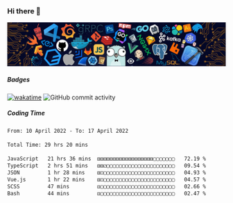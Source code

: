 ### Hi there 👋

![R](image/20220304/header_.bzdxkhl6c94.webp)

##### Badges

[![wakatime](https://wakatime.com/badge/user/3c2a8d5a-32f6-4f22-9e9f-3b453aa8478a.svg)](https://wakatime.com/@3c2a8d5a-32f6-4f22-9e9f-3b453aa8478a)
![GitHub commit activity](https://img.shields.io/github/commit-activity/y/HelloAndyZhang/HelloAndyZhang)


<!--
**HelloAndyZhang/HelloAndyZhang** is a ✨ _special_ ✨ repository because its `README.md` (this file) appears on your GitHub profile.

Here are some ideas to get you started:

- 🔭 I’m currently working on ...
- 🌱 I’m currently learning ...
- 👯 I’m looking to collaborate on ...
- 🤔 I’m looking for help with ...
- 💬 Ask me about ...
- 📫 How to reach me: ...
- 😄 Pronouns: ...
- ⚡ Fun fact: ...
-->

<!-- ![Anurag's GitHub stats](https://github-readme-stats.vercel.app/api?username=HelloAndyZhang&theme=cobalt) -->

<!-- ![Top Langs](https://github-readme-stats.vercel.app/api/top-langs/?username=HelloAndyZhang&layout=compact) -->


<!-- ![Ashutosh's github activity graph](https://activity-graph.herokuapp.com/graph?username=HelloAndyZhang&theme=rogue)  -->


##### Coding Time
<!--START_SECTION:waka-->

```text
From: 10 April 2022 - To: 17 April 2022

Total Time: 29 hrs 20 mins

JavaScript   21 hrs 36 mins  ⚅⚅⚅⚅⚅⚅⚅⚅⚅⚅⚅⚅⚅⚅⚅⚅⚅⚅▢▢▢▢▢▢▢   72.19 %
TypeScript   2 hrs 51 mins   ⚅⚅⚁▢▢▢▢▢▢▢▢▢▢▢▢▢▢▢▢▢▢▢▢▢▢   09.54 %
JSON         1 hr 28 mins    ⚅⚀▢▢▢▢▢▢▢▢▢▢▢▢▢▢▢▢▢▢▢▢▢▢▢   04.93 %
Vue.js       1 hr 22 mins    ⚅⚀▢▢▢▢▢▢▢▢▢▢▢▢▢▢▢▢▢▢▢▢▢▢▢   04.57 %
SCSS         47 mins         ⚃▢▢▢▢▢▢▢▢▢▢▢▢▢▢▢▢▢▢▢▢▢▢▢▢   02.66 %
Bash         44 mins         ⚃▢▢▢▢▢▢▢▢▢▢▢▢▢▢▢▢▢▢▢▢▢▢▢▢   02.47 %
```

<!--END_SECTION:waka-->
